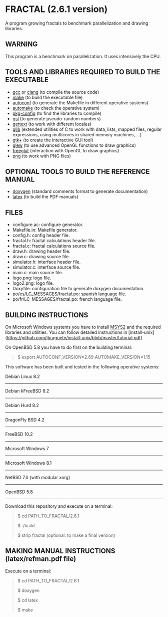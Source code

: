 FRACTAL (2.6.1 version)
=======================

A program growing fractals to benchmark parallelization and drawing libraries.

WARNING
-------

This program is a benchmark on parallelization. It uses intensively the CPU.

TOOLS AND LIBRARIES REQUIRED TO BUILD THE EXECUTABLE
----------------------------------------------------

* [gcc](https://gcc.gnu.org) or [clang](http://clang.llvm.org) (to compile the
source code)
* [make](http://www.gnu.org/software/make) (to build the executable file)
* [autoconf](http://www.gnu.org/software/autoconf) (to generate the Makefile in
different operative systems)
* [automake](http://www.gnu.org/software/automake) (to check the operative
system)
* [pkg-config](http://www.freedesktop.org/wiki/Software/pkg-config) (to find the
libraries to compile)
* [gsl](http://www.gnu.org/software/gsl) (to generate pseudo-random numbers)
* [gettext](http://www.gnu.org/software/gettext) (to work with different
locales)
* [glib](https://developer.gnome.org/glib) (extended utilities of C to work with
data, lists, mapped files, regular expressions, using multicores in shared
memory machines, ...)
* [gtk+](http://www.gtk.org) (to create the interactive GUI tool)
* [glew](http://glew.sourceforge.net) (to use advanced OpenGL functions to draw
graphics)
* [freeglut](http://freeglut.sourceforge.net) (interaction with OpenGL to draw
graphics)
* [png](http://www.libpng.org) (to work with PNG files)

OPTIONAL TOOLS TO BUILD THE REFERENCE MANUAL
--------------------------------------------

* [doxygen](http://www.stack.nl/~dimitri/doxygen) (standard comments format to
generate documentation)
* [latex](https://www.latex-project.org/) (to build the PDF manuals)

FILES
-----

* configure.ac: configure generator.
* Makefile.in: Makefile generator.
* config.h: config header file.
* fractal.h: fractal calculations header file.
* fractal.c: fractal calculations source file.
* draw.h: drawing header file.
* draw.c: drawing source file.
* simulator.h: interface header file.
* simulator.c: interface source file.
* main.c: main source file.
* logo.png: logo file.
* logo2.png: logo file.
* Doxyfile: configuration file to generate doxygen documentation.
* po/es/LC_MESSAGES/fractal.po: spanish language file.
* po/fr/LC_MESSAGES/fractal.po: french language file.

BUILDING INSTRUCTIONS
---------------------

On Microsoft Windows systems you have to install
[MSYS2](http://sourceforge.net/projects/msys2) and the required
libraries and utilities. You can follow detailed instructions in
[install-unix]
(https://github.com/jburguete/install-unix/blob/master/tutorial.pdf)

On OpenBSD 5.8 you have to do first on the building terminal:
> $ export AUTOCONF_VERSION=2.69 AUTOMAKE_VERSION=1.15

This software has been built and tested in the following operative systems:

Debian Linux 8.2
________________
Debian kFreeBSD 8.2
___________________
Debian Hurd 8.2
_______________
DragonFly BSD 4.2
___________________
FreeBSD 10.2
____________
Microsoft Windows 7
___________________
Microsoft Windows 8.1
_____________________
NetBSD 7.0 (with modular xorg)
________________________________
OpenBSD 5.8
___________

Download this repository and execute on a terminal:
> $ cd PATH_TO_FRACTAL/2.6.1
>
> $ ./build
>
> $ strip fractal (optional: to make a final version)

MAKING MANUAL INSTRUCTIONS (latex/refman.pdf file)
--------------------------------------------------

Execute on a terminal:
> $ cd PATH_TO_FRACTAL/2.6.1
>
> $ doxygen
>
> $ cd latex
>
> $ make
